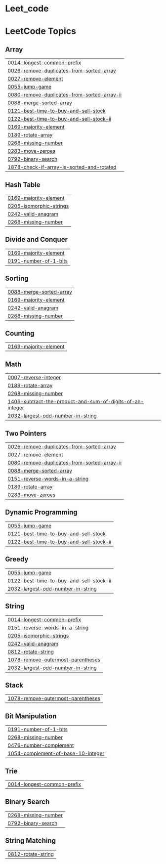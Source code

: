 # Leet_code
<!---LeetCode Topics Start-->
# LeetCode Topics
## Array
|  |
| ------- |
| [0014-longest-common-prefix](https://github.com/VISORED420/Leet_code/tree/master/0014-longest-common-prefix) |
| [0026-remove-duplicates-from-sorted-array](https://github.com/VISORED420/Leet_code/tree/master/0026-remove-duplicates-from-sorted-array) |
| [0027-remove-element](https://github.com/VISORED420/Leet_code/tree/master/0027-remove-element) |
| [0055-jump-game](https://github.com/VISORED420/Leet_code/tree/master/0055-jump-game) |
| [0080-remove-duplicates-from-sorted-array-ii](https://github.com/VISORED420/Leet_code/tree/master/0080-remove-duplicates-from-sorted-array-ii) |
| [0088-merge-sorted-array](https://github.com/VISORED420/Leet_code/tree/master/0088-merge-sorted-array) |
| [0121-best-time-to-buy-and-sell-stock](https://github.com/VISORED420/Leet_code/tree/master/0121-best-time-to-buy-and-sell-stock) |
| [0122-best-time-to-buy-and-sell-stock-ii](https://github.com/VISORED420/Leet_code/tree/master/0122-best-time-to-buy-and-sell-stock-ii) |
| [0169-majority-element](https://github.com/VISORED420/Leet_code/tree/master/0169-majority-element) |
| [0189-rotate-array](https://github.com/VISORED420/Leet_code/tree/master/0189-rotate-array) |
| [0268-missing-number](https://github.com/VISORED420/Leet_code/tree/master/0268-missing-number) |
| [0283-move-zeroes](https://github.com/VISORED420/Leet_code/tree/master/0283-move-zeroes) |
| [0792-binary-search](https://github.com/VISORED420/Leet_code/tree/master/0792-binary-search) |
| [1878-check-if-array-is-sorted-and-rotated](https://github.com/VISORED420/Leet_code/tree/master/1878-check-if-array-is-sorted-and-rotated) |
## Hash Table
|  |
| ------- |
| [0169-majority-element](https://github.com/VISORED420/Leet_code/tree/master/0169-majority-element) |
| [0205-isomorphic-strings](https://github.com/VISORED420/Leet_code/tree/master/0205-isomorphic-strings) |
| [0242-valid-anagram](https://github.com/VISORED420/Leet_code/tree/master/0242-valid-anagram) |
| [0268-missing-number](https://github.com/VISORED420/Leet_code/tree/master/0268-missing-number) |
## Divide and Conquer
|  |
| ------- |
| [0169-majority-element](https://github.com/VISORED420/Leet_code/tree/master/0169-majority-element) |
| [0191-number-of-1-bits](https://github.com/VISORED420/Leet_code/tree/master/0191-number-of-1-bits) |
## Sorting
|  |
| ------- |
| [0088-merge-sorted-array](https://github.com/VISORED420/Leet_code/tree/master/0088-merge-sorted-array) |
| [0169-majority-element](https://github.com/VISORED420/Leet_code/tree/master/0169-majority-element) |
| [0242-valid-anagram](https://github.com/VISORED420/Leet_code/tree/master/0242-valid-anagram) |
| [0268-missing-number](https://github.com/VISORED420/Leet_code/tree/master/0268-missing-number) |
## Counting
|  |
| ------- |
| [0169-majority-element](https://github.com/VISORED420/Leet_code/tree/master/0169-majority-element) |
## Math
|  |
| ------- |
| [0007-reverse-integer](https://github.com/VISORED420/Leet_code/tree/master/0007-reverse-integer) |
| [0189-rotate-array](https://github.com/VISORED420/Leet_code/tree/master/0189-rotate-array) |
| [0268-missing-number](https://github.com/VISORED420/Leet_code/tree/master/0268-missing-number) |
| [1406-subtract-the-product-and-sum-of-digits-of-an-integer](https://github.com/VISORED420/Leet_code/tree/master/1406-subtract-the-product-and-sum-of-digits-of-an-integer) |
| [2032-largest-odd-number-in-string](https://github.com/VISORED420/Leet_code/tree/master/2032-largest-odd-number-in-string) |
## Two Pointers
|  |
| ------- |
| [0026-remove-duplicates-from-sorted-array](https://github.com/VISORED420/Leet_code/tree/master/0026-remove-duplicates-from-sorted-array) |
| [0027-remove-element](https://github.com/VISORED420/Leet_code/tree/master/0027-remove-element) |
| [0080-remove-duplicates-from-sorted-array-ii](https://github.com/VISORED420/Leet_code/tree/master/0080-remove-duplicates-from-sorted-array-ii) |
| [0088-merge-sorted-array](https://github.com/VISORED420/Leet_code/tree/master/0088-merge-sorted-array) |
| [0151-reverse-words-in-a-string](https://github.com/VISORED420/Leet_code/tree/master/0151-reverse-words-in-a-string) |
| [0189-rotate-array](https://github.com/VISORED420/Leet_code/tree/master/0189-rotate-array) |
| [0283-move-zeroes](https://github.com/VISORED420/Leet_code/tree/master/0283-move-zeroes) |
## Dynamic Programming
|  |
| ------- |
| [0055-jump-game](https://github.com/VISORED420/Leet_code/tree/master/0055-jump-game) |
| [0121-best-time-to-buy-and-sell-stock](https://github.com/VISORED420/Leet_code/tree/master/0121-best-time-to-buy-and-sell-stock) |
| [0122-best-time-to-buy-and-sell-stock-ii](https://github.com/VISORED420/Leet_code/tree/master/0122-best-time-to-buy-and-sell-stock-ii) |
## Greedy
|  |
| ------- |
| [0055-jump-game](https://github.com/VISORED420/Leet_code/tree/master/0055-jump-game) |
| [0122-best-time-to-buy-and-sell-stock-ii](https://github.com/VISORED420/Leet_code/tree/master/0122-best-time-to-buy-and-sell-stock-ii) |
| [2032-largest-odd-number-in-string](https://github.com/VISORED420/Leet_code/tree/master/2032-largest-odd-number-in-string) |
## String
|  |
| ------- |
| [0014-longest-common-prefix](https://github.com/VISORED420/Leet_code/tree/master/0014-longest-common-prefix) |
| [0151-reverse-words-in-a-string](https://github.com/VISORED420/Leet_code/tree/master/0151-reverse-words-in-a-string) |
| [0205-isomorphic-strings](https://github.com/VISORED420/Leet_code/tree/master/0205-isomorphic-strings) |
| [0242-valid-anagram](https://github.com/VISORED420/Leet_code/tree/master/0242-valid-anagram) |
| [0812-rotate-string](https://github.com/VISORED420/Leet_code/tree/master/0812-rotate-string) |
| [1078-remove-outermost-parentheses](https://github.com/VISORED420/Leet_code/tree/master/1078-remove-outermost-parentheses) |
| [2032-largest-odd-number-in-string](https://github.com/VISORED420/Leet_code/tree/master/2032-largest-odd-number-in-string) |
## Stack
|  |
| ------- |
| [1078-remove-outermost-parentheses](https://github.com/VISORED420/Leet_code/tree/master/1078-remove-outermost-parentheses) |
## Bit Manipulation
|  |
| ------- |
| [0191-number-of-1-bits](https://github.com/VISORED420/Leet_code/tree/master/0191-number-of-1-bits) |
| [0268-missing-number](https://github.com/VISORED420/Leet_code/tree/master/0268-missing-number) |
| [0476-number-complement](https://github.com/VISORED420/Leet_code/tree/master/0476-number-complement) |
| [1054-complement-of-base-10-integer](https://github.com/VISORED420/Leet_code/tree/master/1054-complement-of-base-10-integer) |
## Trie
|  |
| ------- |
| [0014-longest-common-prefix](https://github.com/VISORED420/Leet_code/tree/master/0014-longest-common-prefix) |
## Binary Search
|  |
| ------- |
| [0268-missing-number](https://github.com/VISORED420/Leet_code/tree/master/0268-missing-number) |
| [0792-binary-search](https://github.com/VISORED420/Leet_code/tree/master/0792-binary-search) |
## String Matching
|  |
| ------- |
| [0812-rotate-string](https://github.com/VISORED420/Leet_code/tree/master/0812-rotate-string) |
<!---LeetCode Topics End-->